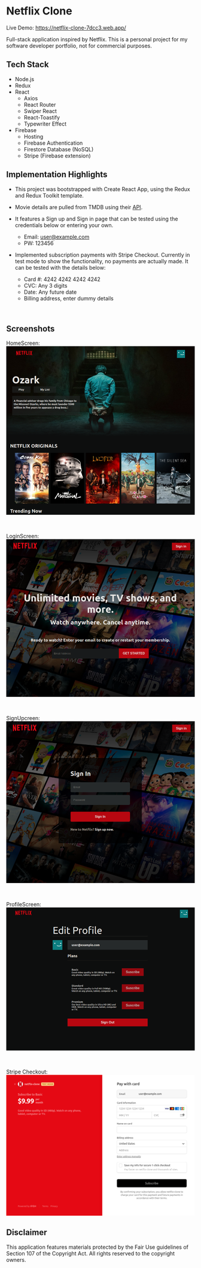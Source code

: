 # Netflix Clone

Live Demo: https://netflix-clone-7dcc3.web.app/

Full-stack application inspired by Netflix. This is a personal project for my software developer portfolio, not for commercial purposes.

## Tech Stack

- Node.js
- Redux
- React
  - Axios
  - React Router
  - Swiper React
  - React-Toastify
  - Typewriter Effect
- Firebase
  - Hosting
  - Firebase Authentication
  - Firestore Database (NoSQL)
  - Stripe (Firebase extension)

## Implementation Highlights

- This project was bootstrapped with Create React App, using the Redux and Redux Toolkit template.

- Movie details are pulled from TMDB using their [API](https://developers.themoviedb.org/3/getting-started/introduction 'TMDB API').

- It features a Sign up and Sign in page that can be tested using the credentials below or entering your own.

  - Email: user@example.com
  - PW: 123456

- Implemented subscription payments with Stripe Checkout. Currently in test mode to show the functionality, no payments are actually made. It can be tested with the details below:

  - Card #: 4242 4242 4242 4242
  - CVC: Any 3 digits
  - Date: Any future date
  - Billing address, enter dummy details

<br />

## Screenshots

HomeScreen:
![](./screenshots/HomeScreen.png)

<br />

LoginScreen:
![](./screenshots/LoginScreen.png)

<br />

SignUpcreen:
![](./screenshots/SignUpScreen.png)

<br />

ProfileScreen:
![](./screenshots/ProfileScreen.png)

<br />

Stripe Checkout:
![](./screenshots/StripeCheckout.png)

## Disclaimer

This application features materials protected by the Fair Use guidelines of Section 107 of the Copyright Act. All rights reserved to the copyright owners.
